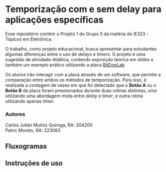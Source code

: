 # Temporização com e sem delay para aplicações específicas

Esse repositório contém o Projeto 1 do Grupo 5 da matéria de IE323 - Tópicos em Eletrônica.

O trabalho, como projeto educacional, busca apresentar para estudantes algumas diferenças entre o uso de _delays_ e _timers_. O projeto é uma sugestão de atividade didática, contendo exposição teórica em slides e também um exemplo prático utilizando a placa [BitDogLab](https://github.com/BitDogLab/BitDogLab/tree/main).

Os alunos irão interagir com a placa através de um software, que permite a comparação entre ambos os métodos de temporização. Para isso, é realizada a contagem de vezes em que foi detectado que o **Botão A** ou o **Botão B** da placa foram pressionados durante duas rotinas distintas, uma utilizando uma abordagem mista entre _delay_ e _timer_, e outra rotina utilizando apenas _timer_.

### Autores

Carlos Julián Muñoz Quiroga, RA: 204200  
Patric Moreto, RA: 223083

## Fluxogramas

## Instruções de uso